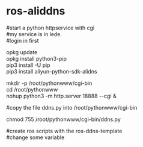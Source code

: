 # ros-aliddns

#start a python httpservice with cgi  
#my service is in lede.  
#login in first  
  
opkg update  
opkg install python3-pip  
pip3 install -U pip  
pip3 install aliyun-python-sdk-alidns  
  
mkdir -p /root/pythonwww/cgi-bin  
cd /root/pythonwww  
nohup python3 -m http.server 18888 --cgi &  
  
#copy the file ddns.py into /root/pythonwww/cgi-bin  
  
chmod 755 /root/pythonwww/cgi-bin/ddns.py  
  
  
#create ros scripts with the ros-ddns-template  
#change some variable  
  
